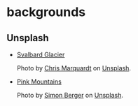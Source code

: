 # backgrounds

## Unsplash

- [Svalbard Glacier](./chris-marquardt-LKOAOAJZEbc-unsplash.jpg)

  Photo by [Chris Marquardt](https://unsplash.com/@chrismarquardt) on [Unsplash](https://unsplash.com/photos/landscape-photo-of-ice-glacier-LKOAOAJZEbc).

- [Pink Mountains](./simon-berger-twukN12EN7c-unsplash.jpg)

  Photo by [Simon Berger](https://unsplash.com/@8moments) on [Unsplash](https://unsplash.com/photos/landscape-photography-of-mountains-twukN12EN7c).
